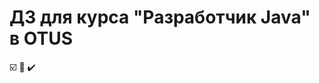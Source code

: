 ﻿# ДЗ для курса "Разработчик Java" в OTUS
 :ballot_box_with_check:  :black_square_button:  :heavy_check_mark:  
